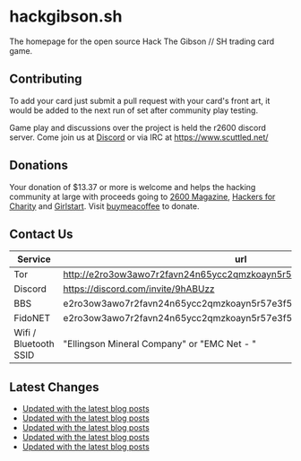 # hackgibson.sh
The homepage for the open source Hack The Gibson // SH trading card game.


## Contributing

To add your card just submit a pull request with your card's front art, it would be added to the next run of set after community play testing.

Game play and discussions over the project is held the r2600 discord server. Come join us at [Discord](https://discord.com/invite/9hABUzz) or via IRC at https://www.scuttled.net/


## Donations

Your donation of $13.37 or more is welcome and helps the hacking community at large with proceeds going to [2600 Magazine](https://2600.com/), [Hackers for Charity](https://hackersforcharity.org) and [Girlstart](https://girlstart.org).  Visit [buymeacoffee](https://www.buymeacoffee.com/hackgibson.sh) to donate.


## Contact Us

Service | url
-|-
Tor | http://e2ro3ow3awo7r2favn24n65ycc2qmzkoayn5r57e3f56nvjwdcgg32ad.onion
Discord | https://discord.com/invite/9hABUzz
BBS | e2ro3ow3awo7r2favn24n65ycc2qmzkoayn5r57e3f56nvjwdcgg32ad.onion:23
FidoNET | e2ro3ow3awo7r2favn24n65ycc2qmzkoayn5r57e3f56nvjwdcgg32ad.onion:24554
Wifi / Bluetooth SSID | "Ellingson Mineral Company" or "EMC Net - <fidonet address>"

## Latest Changes
<!-- BLOG-POST-LIST:START -->
- [Updated with the latest blog posts](https://github.com/DFW2600/hackgibson.sh/commit/8d4f751130292af9d74b39c4f049e627f4b031d4)
- [Updated with the latest blog posts](https://github.com/DFW2600/hackgibson.sh/commit/946a2468c6b4e86b0eeb47e8dcbe91d2ad14676d)
- [Updated with the latest blog posts](https://github.com/DFW2600/hackgibson.sh/commit/e95fe46a70a8d072f60ed8f17f3d633ffbf0753e)
- [Updated with the latest blog posts](https://github.com/DFW2600/hackgibson.sh/commit/52db76added761f40f7347c436ffcf52db4d3826)
- [Updated with the latest blog posts](https://github.com/DFW2600/hackgibson.sh/commit/2303534aed0c7327f20b57674954eab1bb71c4c9)
<!-- BLOG-POST-LIST:END -->
